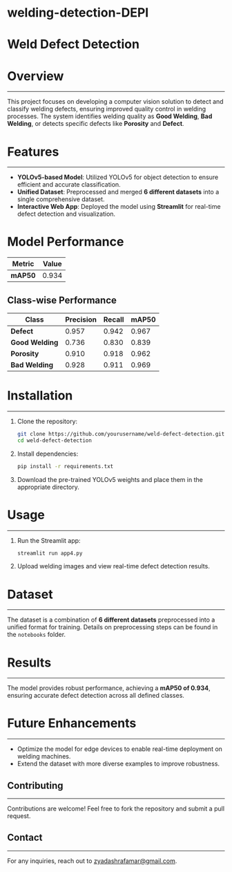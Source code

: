 # welding-detection-DEPI
Weld Defect Detection
=====================

# Overview
--------

This project focuses on developing a computer vision solution to detect and classify welding defects, ensuring improved quality control in welding processes. The system identifies welding quality as **Good Welding**, **Bad Welding**, or detects specific defects like **Porosity** and **Defect**.

# Features
--------

*   **YOLOv5-based Model**: Utilized YOLOv5 for object detection to ensure efficient and accurate classification.
*   **Unified Dataset**: Preprocessed and merged **6 different datasets** into a single comprehensive dataset.
*   **Interactive Web App**: Deployed the model using **Streamlit** for real-time defect detection and visualization.

# Model Performance  
| Metric        | Value  |  
|---------------|--------|  
| **mAP50**     | 0.934  |  

## Class-wise Performance  
| Class          | Precision | Recall | mAP50 |  
|----------------|-----------|--------|-------|  
| **Defect**     | 0.957     | 0.942  | 0.967 |  
| **Good Welding** | 0.736   | 0.830  | 0.839 |  
| **Porosity**   | 0.910     | 0.918  | 0.962 |  
| **Bad Welding** | 0.928   | 0.911  | 0.969 |  


# Installation
------------

1.  Clone the repository:
    
    ```bash
    git clone https://github.com/yourusername/weld-defect-detection.git  
    cd weld-defect-detection  
    ```
    
2.  Install dependencies:
    
    ```bash
    pip install -r requirements.txt  
    ```
    
3.  Download the pre-trained YOLOv5 weights and place them in the appropriate directory.
    

# Usage
-----

1.  Run the Streamlit app:
    
    ```bash
    streamlit run app4.py  
    ```
    
2.  Upload welding images and view real-time defect detection results.
    

# Dataset
-------

The dataset is a combination of **6 different datasets** preprocessed into a unified format for training. Details on preprocessing steps can be found in the `notebooks` folder.

# Results
-------

The model provides robust performance, achieving a **mAP50 of 0.934**, ensuring accurate defect detection across all defined classes.

# Future Enhancements
-------------------

*   Optimize the model for edge devices to enable real-time deployment on welding machines.
*   Extend the dataset with more diverse examples to improve robustness.

## Contributing
------------

Contributions are welcome! Feel free to fork the repository and submit a pull request.

## Contact
-------

For any inquiries, reach out to zyadashrafamar@gmail.com.
